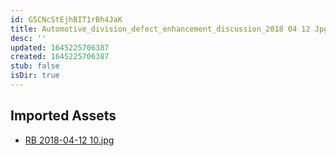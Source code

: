 ```yaml
---
id: G5CNcStEjhBIT1rBh4JaK
title: Automotive_division_defect_enhancement_discussion_2018 04 12 Jpg 1 Resources
desc: ''
updated: 1645225706387
created: 1645225706387
stub: false
isDir: true
---
```

## Imported Assets
- [RB 2018-04-12 10.jpg](/assets/rb-2018-04-12-10-lzhfJ6TIvcQe.jpg)
